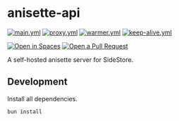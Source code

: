 # anisette-api

[![main.yml](https://github.com/winstxnhdw/anisette-api/actions/workflows/main.yml/badge.svg)](https://github.com/winstxnhdw/anisette-api/actions/workflows/main.yml)
[![proxy.yml](https://github.com/winstxnhdw/anisette-api/actions/workflows/proxy.yml/badge.svg)](https://github.com/winstxnhdw/anisette-api/actions/workflows/proxy.yml)
[![warmer.yml](https://github.com/winstxnhdw/anisette-api/actions/workflows/warmer.yml/badge.svg)](https://github.com/winstxnhdw/anisette-api/actions/workflows/warmer.yml)
[![keep-alive.yml](https://github.com/winstxnhdw/anisette-api/actions/workflows/keep-alive.yml/badge.svg)](https://github.com/winstxnhdw/anisette-api/actions/workflows/keep-alive.yml)

[![Open in Spaces](https://huggingface.co/datasets/huggingface/badges/raw/main/open-in-hf-spaces-md-dark.svg)](https://huggingface.co/spaces/winstxnhdw/anisette-api)
[![Open a Pull Request](https://huggingface.co/datasets/huggingface/badges/raw/main/open-a-pr-md-dark.svg)](https://github.com/winstxnhdw/anisette-api/compare)

A self-hosted anisette server for SideStore.

## Development

Install all dependencies.

```bash
bun install
```
